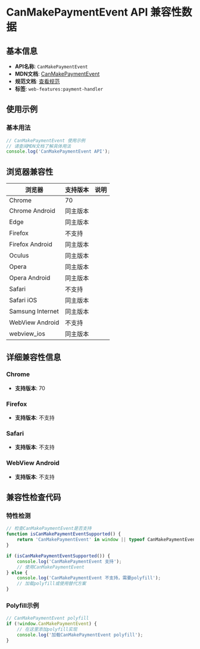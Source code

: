 # CanMakePaymentEvent API 兼容性数据

## 基本信息

- **API名称**: `CanMakePaymentEvent`
- **MDN文档**: [CanMakePaymentEvent](https://developer.mozilla.org/docs/Web/API/CanMakePaymentEvent)
- **规范文档**: [查看规范](https://w3c.github.io/payment-handler/#the-canmakepaymentevent)
- **标签**: `web-features:payment-handler`

## 使用示例

### 基本用法

```javascript
// CanMakePaymentEvent 使用示例
// 请查阅MDN文档了解具体用法
console.log('CanMakePaymentEvent API');
```

## 浏览器兼容性

| 浏览器 | 支持版本 | 说明 |
|--------|----------|------|
| Chrome | 70 |  |
| Chrome Android | 同主版本 |  |
| Edge | 同主版本 |  |
| Firefox | 不支持 |  |
| Firefox Android | 同主版本 |  |
| Oculus | 同主版本 |  |
| Opera | 同主版本 |  |
| Opera Android | 同主版本 |  |
| Safari | 不支持 |  |
| Safari iOS | 同主版本 |  |
| Samsung Internet | 同主版本 |  |
| WebView Android | 不支持 |  |
| webview_ios | 同主版本 |  |

## 详细兼容性信息

### Chrome

- **支持版本**: 70

### Firefox

- **支持版本**: 不支持

### Safari

- **支持版本**: 不支持

### WebView Android

- **支持版本**: 不支持

## 兼容性检查代码

### 特性检测

```javascript
// 检查CanMakePaymentEvent是否支持
function isCanMakePaymentEventSupported() {
    return 'CanMakePaymentEvent' in window || typeof CanMakePaymentEvent !== 'undefined';
}

if (isCanMakePaymentEventSupported()) {
    console.log('CanMakePaymentEvent 支持');
    // 使用CanMakePaymentEvent
} else {
    console.log('CanMakePaymentEvent 不支持，需要polyfill');
    // 加载polyfill或使用替代方案
}
```

### Polyfill示例

```javascript
// CanMakePaymentEvent polyfill
if (!window.CanMakePaymentEvent) {
    // 在这里添加polyfill实现
    console.log('加载CanMakePaymentEvent polyfill');
}
```

